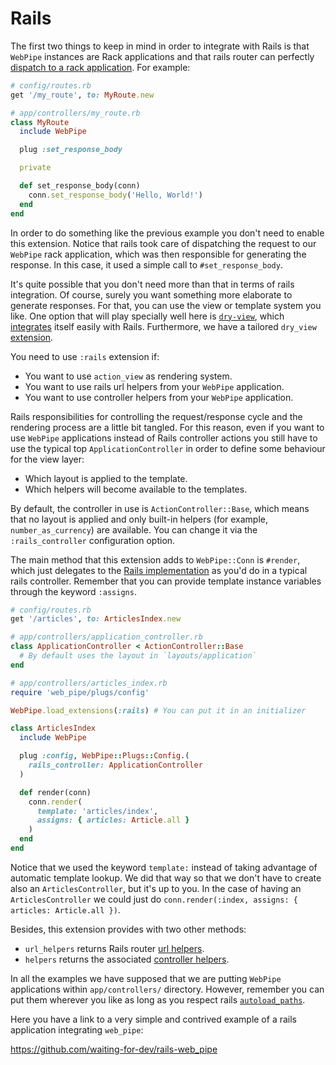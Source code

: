 # Rails

The first two things to keep in mind in order to integrate with Rails is
that `WebPipe` instances are Rack applications and that rails router can
perfectly [dispatch to a rack application](https://guides.rubyonrails.org/routing.html#routing-to-rack-applications). For example:

```ruby
# config/routes.rb
get '/my_route', to: MyRoute.new

# app/controllers/my_route.rb
class MyRoute
  include WebPipe

  plug :set_response_body

  private

  def set_response_body(conn)
    conn.set_response_body('Hello, World!')
  end
end
```

In order to do something like the previous example you don't need to enable
this extension. Notice that rails took care of dispatching the request to our
`WebPipe` rack application, which was then responsible for generating the
response. In this case, it used a simple call to `#set_response_body`.

It's quite possible that you don't need more than that in terms of rails
integration. Of course, surely you want something more elaborate to generate
responses. For that, you can use the view or template system you like. One
option that will play specially well here is
[`dry-view`](https://dry-rb.org/gems/dry-view/), which
[integrates](https://github.com/dry-rb/dry-view/tree/master/examples/rails)
itself easily with Rails. Furthermore, we have a tailored `dry_view`
[extension](https://waiting-for-dev.github.io/web_pipe/docs/extensions/dry_view.html).

You need to use `:rails` extension if:

- You want to use `action_view` as rendering system.
- You want to use rails url helpers from your `WebPipe` application.
- You want to use controller helpers from your `WebPipe` application.

Rails responsibilities for controlling the request/response cycle and the
rendering process are a little bit tangled. For this reason, even if you
want to use `WebPipe` applications instead of Rails controller actions you
still have to use the typical top `ApplicationController` in order to define
some behaviour for the view layer:

- Which layout is applied to the template.
- Which helpers will become available to the templates.

By default, the controller in use is `ActionController::Base`, which means that
no layout is applied and only built-in helpers (for example,
`number_as_currency`) are available. You can change it via the
`:rails_controller` configuration option.

The main method that this extension adds to `WebPipe::Conn` is `#render`,
which just delegates to the [Rails
implementation](https://api.rubyonrails.org/v6.0.1/classes/ActionController/Renderer.html)
as you'd do in a typical rails controller. Remember that you can provide
template instance variables through the keyword `:assigns`.

```ruby
# config/routes.rb
get '/articles', to: ArticlesIndex.new

# app/controllers/application_controller.rb
class ApplicationController < ActionController::Base
  # By default uses the layout in `layouts/application`
end

# app/controllers/articles_index.rb
require 'web_pipe/plugs/config'

WebPipe.load_extensions(:rails) # You can put it in an initializer

class ArticlesIndex
  include WebPipe

  plug :config, WebPipe::Plugs::Config.(
    rails_controller: ApplicationController
  )

  def render(conn)
    conn.render(
      template: 'articles/index',
      assigns: { articles: Article.all }
    )
  end
end
```

Notice that we used the keyword `template:` instead of taking advantage of
automatic template lookup. We did that way so that we don't have to create also
an `ArticlesController`, but it's up to you. In the case of having an
`ArticlesController` we could just do `conn.render(:index, assigns: {
articles: Article.all })`.

Besides, this extension provides with two other methods:

- `url_helpers` returns Rails router [url
  helpers](https://api.rubyonrails.org/v6.0.1/classes/ActionView/Helpers/UrlHelper.html).
- `helpers` returns the associated [controller
  helpers](https://api.rubyonrails.org/classes/ActionController/Helpers.html).

In all the examples we have supposed that we are putting `WebPipe` applications
within `app/controllers/` directory. However, remember you can put them
wherever you like as long as you respect rails [`autoload_paths`](https://guides.rubyonrails.org/autoloading_and_reloading_constants.html#autoload-paths).

Here you have a link to a very simple and contrived example of a rails
application integrating `web_pipe`:

https://github.com/waiting-for-dev/rails-web_pipe

